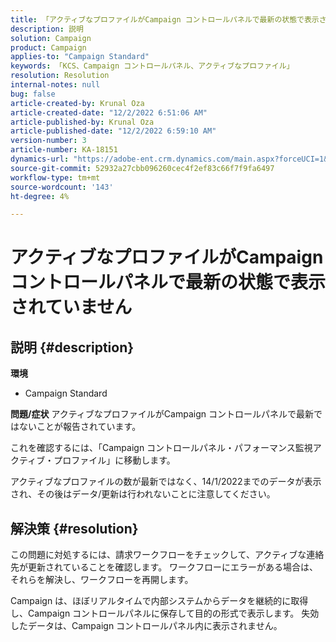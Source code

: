 ```yaml
---
title: 「アクティブなプロファイルがCampaign コントロールパネルで最新の状態で表示されていません」
description: 説明
solution: Campaign
product: Campaign
applies-to: "Campaign Standard"
keywords: 「KCS、Campaign コントロールパネル、アクティブなプロファイル」
resolution: Resolution
internal-notes: null
bug: false
article-created-by: Krunal Oza
article-created-date: "12/2/2022 6:51:06 AM"
article-published-by: Krunal Oza
article-published-date: "12/2/2022 6:59:10 AM"
version-number: 3
article-number: KA-18151
dynamics-url: "https://adobe-ent.crm.dynamics.com/main.aspx?forceUCI=1&pagetype=entityrecord&etn=knowledgearticle&id=fe498aaf-0d72-ed11-9561-6045bd006c82"
source-git-commit: 52932a27cbb096260cec4f2ef83c66f7f9fa6497
workflow-type: tm+mt
source-wordcount: '143'
ht-degree: 4%

---
```


# アクティブなプロファイルがCampaign コントロールパネルで最新の状態で表示されていません

## 説明 {#description}

<b>環境</b>
- Campaign Standard



<b>問題/症状</b>
アクティブなプロファイルがCampaign コントロールパネルで最新ではないことが報告されています。

これを確認するには、「Campaign コントロールパネル・パフォーマンス監視アクティブ・プロファイル」に移動します。

アクティブなプロファイルの数が最新ではなく、14/1/2022までのデータが表示され、その後はデータ/更新は行われないことに注意してください。


## 解決策 {#resolution}


この問題に対処するには、請求ワークフローをチェックして、アクティブな連絡先が更新されていることを確認します。 ワークフローにエラーがある場合は、それらを解決し、ワークフローを再開します。

Campaign は、ほぼリアルタイムで内部システムからデータを継続的に取得し、Campaign コントロールパネルに保存して目的の形式で表示します。 失効したデータは、Campaign コントロールパネル内に表示されません。




